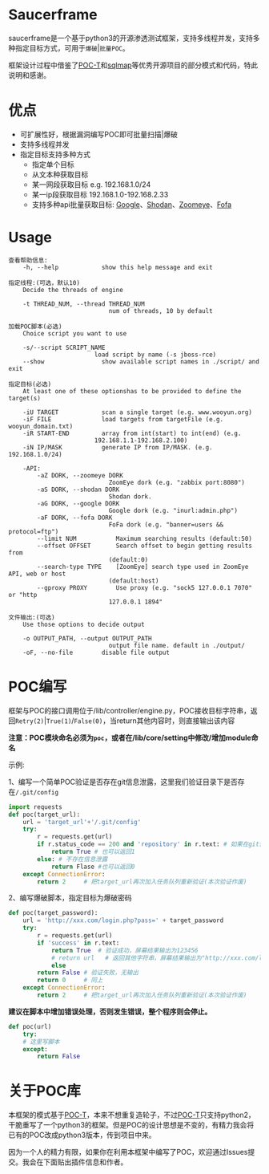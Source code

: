 # Saucerframe

saucerframe是一个基于python3的开源渗透测试框架，支持多线程并发，支持多种指定目标方式，可用于`爆破`|`批量POC`。

框架设计过程中借鉴了[POC-T](https://github.com/Xyntax/POC-T)和[sqlmap](https://github.com/sqlmapproject/sqlmap)等优秀开源项目的部分模式和代码，特此说明和感谢。

# 优点
- 可扩展性好，根据漏洞编写POC即可批量扫描|爆破
- 支持多线程并发
- 指定目标支持多种方式
    - 指定单个目标
    - 从文本种获取目标
    - 某一网段获取目标 e.g. 192.168.1.0/24
    - 某一ip段获取目标 192.168.1.0-192.168.2.33
    - 支持多种api批量获取目标: [Google](https://cse.google.com/cse)、[Shodan](https://www.shodan.io/)、[Zoomeye](https://www.zoomeye.org/)、[Fofa](https://fofa.so)

# Usage
```
查看帮助信息:
    -h, --help            show this help message and exit

指定线程:(可选，默认10)
    Decide the threads of engine

    -t THREAD_NUM, --thread THREAD_NUM
                            num of threads, 10 by default

加载POC脚本(必选)
    Choice script you want to use

    -s/--script SCRIPT_NAME 
                        load script by name (-s jboss-rce)
    --show                show available script names in ./script/ and exit

指定目标(必选)
    At least one of these optionshas to be provided to define the target(s)

    -iU TARGET            scan a single target (e.g. www.wooyun.org)
    -iF FILE              load targets from targetFile (e.g. wooyun_domain.txt)
    -iR START-END         array from int(start) to int(end) (e.g.
                        192.168.1.1-192.168.2.100)
    -iN IP/MASK           generate IP from IP/MASK. (e.g. 192.168.1.0/24)

    -API:
        -aZ DORK, --zoomeye DORK
                            ZoomEye dork (e.g. "zabbix port:8080")
        -aS DORK, --shodan DORK
                            Shodan dork.
        -aG DORK, --google DORK
                            Google dork (e.g. "inurl:admin.php")
        -aF DORK, --fofa DORK
                            FoFa dork (e.g. "banner=users && protocol=ftp")
        --limit NUM           Maximum searching results (default:50)
        --offset OFFSET       Search offset to begin getting results from
                            (default:0)
        --search-type TYPE    [ZoomEye] search type used in ZoomEye API, web or host
                            (default:host)
        --gproxy PROXY        Use proxy (e.g. "sock5 127.0.0.1 7070" or "http
                            127.0.0.1 1894"

文件输出:(可选)
    Use those options to decide output

    -o OUTPUT_PATH, --output OUTPUT_PATH
                            output file name. default in ./output/
    -oF, --no-file        disable file output
```

# POC编写

框架与POC的接口调用位于/lib/controller/engine.py，POC接收目标字符串，返回`Retry(2)`|`True(1)`/`False(0)`，当return其他内容时，则直接输出该内容

**注意：POC模块命名必须为`poc`，或者在/lib/core/setting中修改/增加module命名**

示例:

1、编写一个简单POC验证是否存在git信息泄露，这里我们验证目录下是否存在`/.git/config`

```python
import requests
def poc(target_url):
    url = 'target_url'+'/.git/config'
    try:
        r = requests.get(url)
        if r.status_code == 200 and 'repository' in r.text: # 如果在git信息泄露
            return True # 也可以返回1
        else: # 不存在信息泄露
            return Flase #也可以返回0
    except ConnectionError:
        return 2     # 把target_url再次加入任务队列重新验证(本次验证作废)
```

2、编写爆破脚本，指定目标为爆破密码

```python
def poc(target_password):
    url = 'http://xxx.com/login.php?pass=' + target_password
    try:
        r = requests.get(url)
        if 'success' in r.text:
            return True  # 验证成功，屏幕结果输出为123456
            # return url   # 返回其他字符串，屏幕结果输出为"http://xxx.com/login.php?pass=123456"
            else
        return False # 验证失败，无输出
        return 0     # 同上
    except ConnectionError:
        return 2     # 把target_url再次加入任务队列重新验证(本次验证作废)
```

**建议在脚本中增加错误处理，否则发生错误，整个程序则会停止。**

```python
def poc(url)
    try:
    # 这里写脚本
    except:
        return False
```
# 关于POC库

本框架的模式基于[POC-T](https://github.com/Xyntax/POC-T)，本来不想重复造轮子，不过[POC-T](https://github.com/Xyntax/POC-T)只支持python2，干脆重写了一个python3的框架。但是POC的设计思想是不变的，有精力我会将已有的POC改成python3版本，传到项目中来。

因为一个人的精力有限，如果你在利用本框架中编写了POC，欢迎通过Issues提交。我会在下面贴出插件信息和作者。
